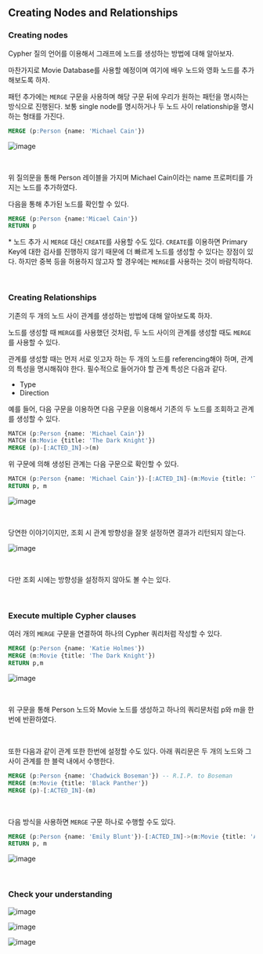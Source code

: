 ## Creating Nodes and Relationships

### Creating nodes

Cypher 질의 언어를 이용해서 그래프에 노드를 생성하는 방법에 대해 알아보자.

마찬가지로 Movie Database를 사용할 예정이며 여기에 배우 노드와 영화 노드를 추가해보도록 하자.

패턴 추가에는 `MERGE` 구문을 사용하며 해당 구문 뒤에 우리가 원하는 패턴을 명시하는 방식으로 진행된다. 보통 single node를 명시하거나 두 노드 사이 relationship을 명시하는 형태를 가진다.

```sql
MERGE (p:Person {name: 'Michael Cain'})
```

![image](https://user-images.githubusercontent.com/76294398/172304630-12b2e84e-13d4-4e3c-872b-6f145fb76c42.png)

<br>

위 질의문을 통해 Person 레이블을 가지며 Michael Cain이라는 name 프로퍼티를 가지는 노드를 추가하였다.

다음을 통해 추가된 노드를 확인할 수 있다.

```sql
MERGE (p:Person {name:'Micael Cain'})
RETURN p
```

\* 노드 추가 시 `MERGE` 대신 `CREATE`를 사용할 수도 있다. `CREATE`를 이용하면 Primary Key에 대한 검사를 진행하지 않기 때문에 더 빠르게 노드를 생성할 수 있다는 장점이 있다. 하지만 중복 등을 허용하지 않고자 할 경우에는 `MERGE`를 사용하는 것이 바람직하다.

<br>

### Creating Relationships

기존의 두 개의 노드 사이 관계를 생성하는 방법에 대해 알아보도록 하자.

노드를 생성할 때 `MERGE`를 사용했던 것처럼, 두 노드 사이의 관계를 생성할 때도 `MERGE`를 사용할 수 있다.

관계를 생성할 때는 먼저 서로 잇고자 하는 두 개의 노드를 referencing해야 하며, 관계의 특성을 명시해줘야 한다. 필수적으로 들어가야 할 관계 특성은 다음과 같다.

- Type
- Direction

예를 들어, 다음 구문을 이용하면 다음 구문을 이용해서 기존의 두 노드를 조회하고 관계를 생성할 수 있다.

```sql
MATCH (p:Person {name: 'Michael Cain'})
MATCH (m:Movie {title: 'The Dark Knight'})
MERGE (p)-[:ACTED_IN]->(m)
```

위 구문에 의해 생성된 관계는 다음 구문으로 확인할 수 있다.

```sql
MATCH (p:Person {name: 'Michael Cain'})-[:ACTED_IN]-(m:Movie {title: 'The Dark Knight'})
RETURN p, m
```

![image](https://user-images.githubusercontent.com/76294398/172308217-1b69df1f-3280-4661-ab15-a7f037af968a.png)

<br>

당연한 이야기이지만, 조회 시 관계 방향성을 잘못 설정하면 결과가 리턴되지 않는다.

![image](https://user-images.githubusercontent.com/76294398/172308514-e84f6e5c-f872-458d-9428-9fdf6ed2f8a1.png)

<br>

다만 조회 시에는 방향성을 설정하지 않아도 볼 수는 있다.

<br>

### Execute multiple Cypher clauses

여러 개의 `MERGE` 구문을 연결하여 하나의 Cypher 쿼리처럼 작성할 수 있다.

```sql
MERGE (p:Person {name: 'Katie Holmes'})
MERGE (m:Movie {title: 'The Dark Knight'})
RETURN p,m
```

![image](https://user-images.githubusercontent.com/76294398/172305981-356bef83-07e8-456f-b057-e3804f1510e5.png)

<br>

위 구문을 통해 Person 노드와 Movie 노드를 생성하고 하나의 쿼리문처럼 p와 m을 한번에 반환하였다.

<br>

또한 다음과 같이 관계 또한 한번에 설정할 수도 있다. 아래 쿼리문은 두 개의 노드와 그 사이 관계를 한 블럭 내에서 수행한다.

```sql
MERGE (p:Person {name: 'Chadwick Boseman'}) -- R.I.P. to Boseman
MERGE (m:Movie {title: 'Black Panther'})
MERGE (p)-[:ACTED_IN]-(m)
```

<br>

다음 방식을 사용하면 `MERGE` 구문 하나로 수행할 수도 있다.

```sql
MERGE (p:Person {name: 'Emily Blunt'})-[:ACTED_IN]->(m:Movie {title: 'A Quiet Place'})
RETURN p, m
```

![image](https://user-images.githubusercontent.com/76294398/172309934-95fb5a5e-ee6f-4d1b-a388-78916577d56b.png)

<br>

### Check your understanding

![image](https://user-images.githubusercontent.com/76294398/172306542-d4a24653-8303-4e10-96aa-5ea473f55d34.png)

![image](https://user-images.githubusercontent.com/76294398/172310352-3e9b910a-390f-4a6e-8d59-6da2e124b92b.png)

![image](https://user-images.githubusercontent.com/76294398/172310424-ce26648f-671e-427d-9521-ecf09d13dc72.png)

<br>
